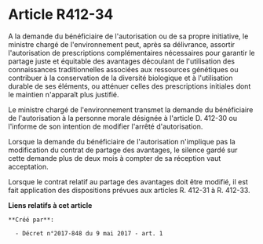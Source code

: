 # Article R412-34

A la demande du bénéficiaire de l'autorisation ou de sa propre initiative, le ministre chargé de l'environnement peut, après
sa délivrance, assortir l'autorisation de prescriptions complémentaires nécessaires pour garantir le partage juste et
équitable des avantages découlant de l'utilisation des connaissances traditionnelles associées aux ressources génétiques ou
contribuer à la conservation de la diversité biologique et à l'utilisation durable de ses éléments, ou atténuer celles des
prescriptions initiales dont le maintien n'apparaît plus justifié.

Le ministre chargé de l'environnement transmet la demande du bénéficiaire de l'autorisation à la personne morale désignée à
l'article D. 412-30 ou l'informe de son intention de modifier l'arrêté d'autorisation.

Lorsque la demande du bénéficiaire de l'autorisation n'implique pas la modification du contrat de partage des avantages, le
silence gardé sur cette demande plus de deux mois à compter de sa réception vaut acceptation.

Lorsque le contrat relatif au partage des avantages doit être modifié, il est fait application des dispositions prévues aux
articles R. 412-31 à R. 412-33.

**Liens relatifs à cet article**

	**Créé par**:

	  - Décret n°2017-848 du 9 mai 2017 - art. 1
